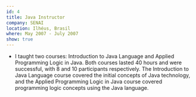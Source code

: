 ```yaml
---
id: 4
title: Java Instructor
company: SENAI
location: Ilhéus, Brasil
where: May 2007 - July 2007
show: true
---
```

- I taught two courses: Introduction to Java Language and Applied Programming Logic in Java. Both courses lasted 40 hours and were successful, with 8 and 10 participants respectively. The Introduction to Java Language course covered the initial concepts of Java technology, and the Applied Programming Logic in Java course covered programming logic concepts using the Java language.
